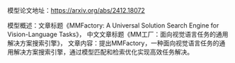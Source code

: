 模型论文地址：https://arxiv.org/abs/2412.18072

模型概述：文章标题《MMFactory: A Universal Solution Search Engine for Vision-Language Tasks》，
中文文章标题《MM工厂：面向视觉语言任务的通用解决方案搜索引擎》，
文章内容：提出MMFactory，一种面向视觉语言任务的通用解决方案搜索引擎，通过模型匹配和检索优化实现高效任务解决。
